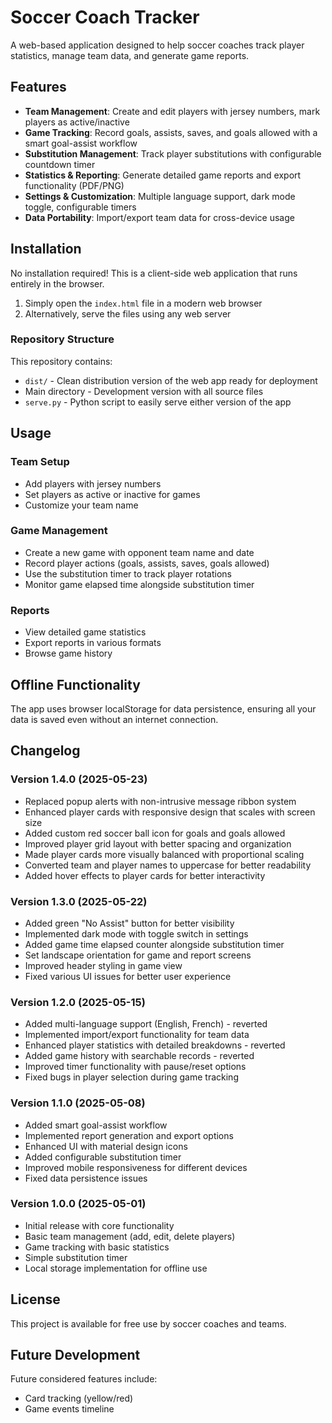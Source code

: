# Soccer Coach Tracker

A web-based application designed to help soccer coaches track player statistics, manage team data, and generate game reports.

## Features

- **Team Management**: Create and edit players with jersey numbers, mark players as active/inactive
- **Game Tracking**: Record goals, assists, saves, and goals allowed with a smart goal-assist workflow
- **Substitution Management**: Track player substitutions with configurable countdown timer
- **Statistics & Reporting**: Generate detailed game reports and export functionality (PDF/PNG)
- **Settings & Customization**: Multiple language support, dark mode toggle, configurable timers
- **Data Portability**: Import/export team data for cross-device usage

## Installation

No installation required! This is a client-side web application that runs entirely in the browser.

1. Simply open the `index.html` file in a modern web browser
2. Alternatively, serve the files using any web server

### Repository Structure

This repository contains:
- `dist/` - Clean distribution version of the web app ready for deployment
- Main directory - Development version with all source files
- `serve.py` - Python script to easily serve either version of the app

## Usage

### Team Setup
- Add players with jersey numbers
- Set players as active or inactive for games
- Customize your team name

### Game Management
- Create a new game with opponent team name and date
- Record player actions (goals, assists, saves, goals allowed)
- Use the substitution timer to track player rotations
- Monitor game elapsed time alongside substitution timer

### Reports
- View detailed game statistics
- Export reports in various formats
- Browse game history

## Offline Functionality

The app uses browser localStorage for data persistence, ensuring all your data is saved even without an internet connection.

## Changelog

### Version 1.4.0 (2025-05-23)
- Replaced popup alerts with non-intrusive message ribbon system
- Enhanced player cards with responsive design that scales with screen size
- Added custom red soccer ball icon for goals and goals allowed
- Improved player grid layout with better spacing and organization
- Made player cards more visually balanced with proportional scaling
- Converted team and player names to uppercase for better readability
- Added hover effects to player cards for better interactivity

### Version 1.3.0 (2025-05-22)
- Added green "No Assist" button for better visibility
- Implemented dark mode with toggle switch in settings
- Added game time elapsed counter alongside substitution timer
- Set landscape orientation for game and report screens
- Improved header styling in game view
- Fixed various UI issues for better user experience

### Version 1.2.0 (2025-05-15)
- Added multi-language support (English, French) - reverted
- Implemented import/export functionality for team data
- Enhanced player statistics with detailed breakdowns - reverted
- Added game history with searchable records - reverted
- Improved timer functionality with pause/reset options
- Fixed bugs in player selection during game tracking

### Version 1.1.0 (2025-05-08)
- Added smart goal-assist workflow
- Implemented report generation and export options
- Enhanced UI with material design icons
- Added configurable substitution timer
- Improved mobile responsiveness for different devices
- Fixed data persistence issues

### Version 1.0.0 (2025-05-01)
- Initial release with core functionality
- Basic team management (add, edit, delete players)
- Game tracking with basic statistics
- Simple substitution timer
- Local storage implementation for offline use

## License

This project is available for free use by soccer coaches and teams.

## Future Development

Future considered features include:
- Card tracking (yellow/red)
- Game events timeline